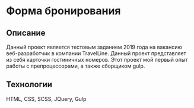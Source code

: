 # Форма бронирования

## Описание
Данный проект является тестовым заданием 2019 года на вакансию веб-разработчик в компании TravelLine. Данный проект представляет из себя карточки гостиничных номеров. Этот проект мой первый опыт работы с препроцессорами, а также сборщиком gulp. 

## Технологии 
HTML, CSS, SCSS, JQuery, Gulp
